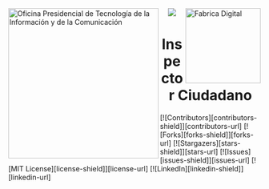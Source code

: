 <div>
<img src="https://optic.gob.do/wp-content/themes/optic/img/logo.svg" width="300" alt="Oficina Presidencial de Tecnología de la Información y de la Comunicación" title="Oficina Presidencial de Tecnología de la Información y de la Comunicación" align="left"/>
<img src="https://raw.githubusercontent.com/alexblandino/template/main/digital-factory.PNG?token=AAPER2S34VOC3GFPM3ZKOEDAW6C56" width="150" alt="Fabrica Digital" title="Fabrica Digital" align="right"/>
</div>



<div align="center">
<img src="https://raw.githubusercontent.com/alexblandino/template/main/main-logo.jpg?token=AAPER2WD34MPNZ7FPBBTE7TAW6C7A" align="center" />
<h1>Inspector Ciudadano</h1>
</div>
[![Contributors][contributors-shield]][contributors-url]
[![Forks][forks-shield]][forks-url]
[![Stargazers][stars-shield]][stars-url]
[![Issues][issues-shield]][issues-url]
[![MIT License][license-shield]][license-url]
[![LinkedIn][linkedin-shield]][linkedin-url]

